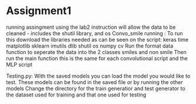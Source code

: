 # Assignment1
running assingment using the lab2 instruction will allow the data to be cleaned - includes the shutil library, and os 
Convo_smile running :
To run this download the libraries needed as can be seen on the script:
keras
time
matplotlib
sklearn
imutils
dlib
shutil
os
numpy
cv
Run the format data function to seperate the data into the 2 classes smiles and non smile
Then run the main function this is the same for each convolutional script and the MLP script

Testing.py:
With the saved models you can load the model you would like to test. These models can be found in the saved file or by running the other models
Change the directory for the train generatior and test generator to the dataset used for training and that one used for testing
